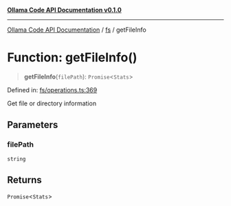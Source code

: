[**Ollama Code API Documentation v0.1.0**](../../README.md)

***

[Ollama Code API Documentation](../../modules.md) / [fs](../README.md) / getFileInfo

# Function: getFileInfo()

> **getFileInfo**(`filePath`): `Promise`\<`Stats`\>

Defined in: [fs/operations.ts:369](https://github.com/erichchampion/ollama-code/blob/3ba5f33b3e9ed162574fb0c1b20bfa222984db0a/ollama-code/src/fs/operations.ts#L369)

Get file or directory information

## Parameters

### filePath

`string`

## Returns

`Promise`\<`Stats`\>
